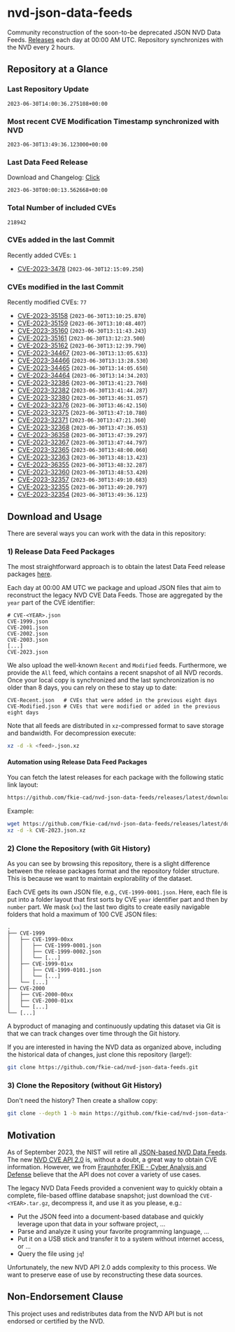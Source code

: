 # nvd-json-data-feeds

Community reconstruction of the soon-to-be deprecated JSON NVD Data Feeds. 
[Releases](https://github.com/fkie-cad/nvd-json-data-feeds/releases/latest) each day at 00:00 AM UTC.
Repository synchronizes with the NVD every 2 hours.

## Repository at a Glance

### Last Repository Update

```plain
2023-06-30T14:00:36.275108+00:00
```

### Most recent CVE Modification Timestamp synchronized with NVD

```plain
2023-06-30T13:49:36.123000+00:00
```

### Last Data Feed Release

Download and Changelog: [Click](https://github.com/fkie-cad/nvd-json-data-feeds/releases/latest)

```plain
2023-06-30T00:00:13.562668+00:00
```

### Total Number of included CVEs

```plain
218942
```

### CVEs added in the last Commit

Recently added CVEs: `1`

* [CVE-2023-3478](CVE-2023/CVE-2023-34xx/CVE-2023-3478.json) (`2023-06-30T12:15:09.250`)


### CVEs modified in the last Commit

Recently modified CVEs: `77`

* [CVE-2023-35158](CVE-2023/CVE-2023-351xx/CVE-2023-35158.json) (`2023-06-30T13:10:25.870`)
* [CVE-2023-35159](CVE-2023/CVE-2023-351xx/CVE-2023-35159.json) (`2023-06-30T13:10:48.407`)
* [CVE-2023-35160](CVE-2023/CVE-2023-351xx/CVE-2023-35160.json) (`2023-06-30T13:11:43.243`)
* [CVE-2023-35161](CVE-2023/CVE-2023-351xx/CVE-2023-35161.json) (`2023-06-30T13:12:23.500`)
* [CVE-2023-35162](CVE-2023/CVE-2023-351xx/CVE-2023-35162.json) (`2023-06-30T13:12:39.790`)
* [CVE-2023-34467](CVE-2023/CVE-2023-344xx/CVE-2023-34467.json) (`2023-06-30T13:13:05.633`)
* [CVE-2023-34466](CVE-2023/CVE-2023-344xx/CVE-2023-34466.json) (`2023-06-30T13:13:28.530`)
* [CVE-2023-34465](CVE-2023/CVE-2023-344xx/CVE-2023-34465.json) (`2023-06-30T13:14:05.650`)
* [CVE-2023-34464](CVE-2023/CVE-2023-344xx/CVE-2023-34464.json) (`2023-06-30T13:14:34.203`)
* [CVE-2023-32386](CVE-2023/CVE-2023-323xx/CVE-2023-32386.json) (`2023-06-30T13:41:23.760`)
* [CVE-2023-32382](CVE-2023/CVE-2023-323xx/CVE-2023-32382.json) (`2023-06-30T13:41:44.287`)
* [CVE-2023-32380](CVE-2023/CVE-2023-323xx/CVE-2023-32380.json) (`2023-06-30T13:46:31.057`)
* [CVE-2023-32376](CVE-2023/CVE-2023-323xx/CVE-2023-32376.json) (`2023-06-30T13:46:42.150`)
* [CVE-2023-32375](CVE-2023/CVE-2023-323xx/CVE-2023-32375.json) (`2023-06-30T13:47:10.780`)
* [CVE-2023-32371](CVE-2023/CVE-2023-323xx/CVE-2023-32371.json) (`2023-06-30T13:47:21.360`)
* [CVE-2023-32368](CVE-2023/CVE-2023-323xx/CVE-2023-32368.json) (`2023-06-30T13:47:36.053`)
* [CVE-2023-36358](CVE-2023/CVE-2023-363xx/CVE-2023-36358.json) (`2023-06-30T13:47:39.297`)
* [CVE-2023-32367](CVE-2023/CVE-2023-323xx/CVE-2023-32367.json) (`2023-06-30T13:47:44.797`)
* [CVE-2023-32365](CVE-2023/CVE-2023-323xx/CVE-2023-32365.json) (`2023-06-30T13:48:00.060`)
* [CVE-2023-32363](CVE-2023/CVE-2023-323xx/CVE-2023-32363.json) (`2023-06-30T13:48:13.423`)
* [CVE-2023-36355](CVE-2023/CVE-2023-363xx/CVE-2023-36355.json) (`2023-06-30T13:48:32.287`)
* [CVE-2023-32360](CVE-2023/CVE-2023-323xx/CVE-2023-32360.json) (`2023-06-30T13:48:53.420`)
* [CVE-2023-32357](CVE-2023/CVE-2023-323xx/CVE-2023-32357.json) (`2023-06-30T13:49:10.683`)
* [CVE-2023-32355](CVE-2023/CVE-2023-323xx/CVE-2023-32355.json) (`2023-06-30T13:49:20.797`)
* [CVE-2023-32354](CVE-2023/CVE-2023-323xx/CVE-2023-32354.json) (`2023-06-30T13:49:36.123`)


## Download and Usage

There are several ways you can work with the data in this repository:

### 1) Release Data Feed Packages

The most straightforward approach is to obtain the latest Data Feed release packages [here](https://github.com/fkie-cad/nvd-json-data-feeds/releases/latest).

Each day at 00:00 AM UTC we package and upload JSON files that aim to reconstruct the legacy NVD CVE Data Feeds.
Those are aggregated by the `year` part of the CVE identifier:

```
# CVE-<YEAR>.json
CVE-1999.json
CVE-2001.json
CVE-2002.json
CVE-2003.json
[...]
CVE-2023.json
```

We also upload the well-known `Recent` and `Modified` feeds.
Furthermore, we provide the `All` feed, which contains a recent snapshot of all NVD records.
Once your local copy is synchronized and the last synchronization is no older than 8 days, you can rely on these to stay up to date:

```plain
CVE-Recent.json   # CVEs that were added in the previous eight days
CVE-Modified.json # CVEs that were modified or added in the previous eight days
```

Note that all feeds are distributed in `xz`-compressed format to save storage and bandwidth.
For decompression execute:

```sh
xz -d -k <feed>.json.xz
```


#### Automation using Release Data Feed Packages

You can fetch the latest releases for each package with the following static link layout:

```sh
https://github.com/fkie-cad/nvd-json-data-feeds/releases/latest/download/CVE-<YEAR>.json.xz
```

Example:

```sh
wget https://github.com/fkie-cad/nvd-json-data-feeds/releases/latest/download/CVE-2023.json.xz
xz -d -k CVE-2023.json.xz
```

### 2) Clone the Repository (with Git History)

As you can see by browsing this repository, there is a slight difference between the release packages format and the repository folder structure.
This is because we want to maintain explorability of the dataset.

Each CVE gets its own JSON file, e.g., `CVE-1999-0001.json`.
Here, each file is put into a folder layout that first sorts by CVE `year` identifier part and then by `number` part.
We mask (`xx`) the last two digits to create easily navigable folders that hold a maximum of 100 CVE JSON files:

```plain
.
├── CVE-1999
│   ├── CVE-1999-00xx
│   │   ├── CVE-1999-0001.json
│   │   ├── CVE-1999-0002.json
│   │   └── [...]
│   ├── CVE-1999-01xx
│   │   ├── CVE-1999-0101.json
│   │   └── [...]
│   └── [...]
├── CVE-2000
│   ├── CVE-2000-00xx
│   ├── CVE-2000-01xx
│   └── [...]
└── [...]
```

A byproduct of managing and continuously updating this dataset via Git is that we can track changes over time through the Git history.

If you are interested in having the NVD data as organized above, including the historical data of changes, just clone this repository (large!):

```sh
git clone https://github.com/fkie-cad/nvd-json-data-feeds.git
```

### 3) Clone the Repository (without Git History)

Don't need the history? Then create a shallow copy:

```sh
git clone --depth 1 -b main https://github.com/fkie-cad/nvd-json-data-feeds.git
```

## Motivation

As of September 2023, the NIST will retire all [JSON-based NVD Data Feeds](https://nvd.nist.gov/vuln/data-feeds#divRetirementBanner-1).
The new [NVD CVE API 2.0](https://nvd.nist.gov/developers/vulnerabilities) is, without a doubt, a great way to obtain CVE information.
However, we from [Fraunhofer FKIE - Cyber Analysis and Defense](https://www.fkie.fraunhofer.de/en/departments/cad.html) believe that the API does not cover a variety of use cases.

The legacy NVD Data Feeds provided a convenient way to quickly obtain a complete, file-based offline database snapshot; just download the `CVE-<YEAR>.tar.gz`, decompress it, and use it as you please, e.g.:

* Put the JSON feed into a document-based database and quickly leverage upon that data in your software project, ...
* Parse and analyze it using your favorite programming language, ...
* Put it on a USB stick and transfer it to a system without internet access, or ...
* Query the file using `jq`!

Unfortunately, the new NVD API 2.0 adds complexity to this process.
We want to preserve ease of use by reconstructing these data sources.

## Non-Endorsement Clause

This project uses and redistributes data from the NVD API but is not endorsed or certified by the NVD.